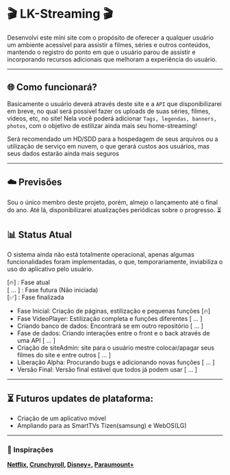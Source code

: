 # 🎬 LK-Streaming 🎬

Desenvolvi este mini site com o propósito de oferecer a qualquer usuário um ambiente acessível para assistir a filmes, séries e outros conteúdos, mantendo o registro do ponto em que o usuário parou de assistir e incorporando recursos adicionais que melhoram a experiência do usuário.

---

## 🌐 Como funcionará? 

Basicamente o usuário deverá através deste site e a `API` que disponibilizarei em breve, no qual será possivel fazer os uploads de suas séries, filmes, vídeos, etc, no site! Nela você poderá adicionar `Tags, legendas, banners, photos`, com o objetivo de estilizar ainda mais seu home-streaming!

Será recomendado um HD/SDD para a hospedagem de seus arquivos ou a utilização de serviço em nuvem, o que gerará custos aos usuários, mas seus dados estarão ainda mais seguros

---

## ☁️ Previsões

Sou o único membro deste projeto, porém, almejo o lançamento até o final do ano.  Até lá, disponibilizarei atualizações periódicas sobre o progresso. ⏳️


## 📊 Status Atual 

O sistema ainda não está totalmente operacional, apenas algumas funcionalidades foram implementadas, o que, temporariamente, inviabiliza o uso do aplicativo pelo usuário.


[🔥] : Fase atual \
[ ... ] : Fase futura (Não iniciada) \
[✅] : Fase finalizada 


- Fase Inicial: Criação de páginas, estilização e pequenas funções [🔥]
- Fase VideoPlayer: Estilização completa e funções diferentes [ ... ]
- Criando banco de dados: Encontrará se em outro repositório [ ... ]
- Fase de dados: Criando interações entre o front e o back através de uma API [ ... ]
- Criação de siteAdmin: site para o usuário mestre colocar/apagar seus filmes do site  e entre outros [ ... ]
- Liberação Alpha: Procurando bugs e adicionando novas funções [ ... ]
- Versão Final: Versão final estável que todos já podem usar [ ... ]

---

## ⏳ Futuros updates de plataforma:
- Criação de um aplicativo móvel
- Ampliando para as SmartTVs Tizen(samsung) e WebOS(LG)

---

### 🦉 Inspirações 
**[Netflix](https://www.netflix.com), [Crunchyroll](https://www.crunchyroll.com/), [Disney+](https://www.disneyplus.com), [Paraumount+](https://www.paramountplus.com/)**
